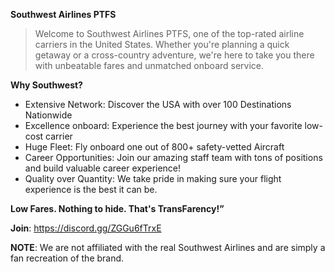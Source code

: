  **Southwest Airlines PTFS**

> Welcome to Southwest Airlines PTFS, one of the top-rated airline carriers in the United States. Whether you're planning a quick getaway or a cross-country adventure, we're here to take you there with unbeatable fares and unmatched onboard service. 

**Why Southwest?**
- Extensive Network: Discover the USA with over 100 Destinations Nationwide
- Excellence onboard: Experience the best journey with your favorite low-cost carrier
- Huge Fleet: Fly onboard one out of 800+ safety-vetted Aircraft
- Career Opportunities: Join our amazing staff team with tons of positions and build valuable career experience!
- Quality over Quantity: We take pride in making sure your flight experience is the best it can be. 

**Low Fares. Nothing to hide. That's TransFarency!”**


**Join**: https://discord.gg/ZGGu6fTrxE

**NOTE**: We are not affiliated with the real Southwest Airlines and are simply a fan recreation of the brand.
